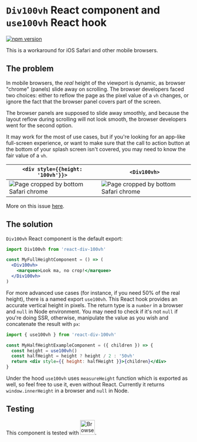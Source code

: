 # `Div100vh` React component and `use100vh` React hook

[![npm
version](https://badge.fury.io/js/react-div-100vh.svg)](https://badge.fury.io/js/react-div-100vh)

This is a workaround for iOS Safari and other mobile browsers.

## The problem

In mobile browsers, the _real_ height of the viewport is dynamic, as browser
"chrome" (panels) slide away on scrolling. The browser developers faced two
choices: either to reflow the page as the pixel value of a `vh` changes, or
ignore the fact that the browser panel covers part of the screen.

The browser panels are supposed to slide away smoothly, and because the layout
reflow during scrolling will not look smooth, the browser developers went for
the second option.

It may work for the most of use cases, but if you're looking for an app-like
full-screen experience, or want to make sure that the call to action button at
the bottom of your splash screen isn't covered, you may need to know the fair
value of a `vh`.

| `<div style={{height: '100vh'}}>`                                                                                               | `<Div100vh>`                                                                                                                        |
| ------------------------------------------------------------------------------------------------------------------------------- | ----------------------------------------------------------------------------------------------------------------------------------- |
| ![Page cropped by bottom Safari chrome](https://raw.githubusercontent.com/mvasin/react-div-100vh/master/images/regular-div.png) | ![Page cropped by bottom Safari chrome](https://raw.githubusercontent.com/mvasin/react-div-100vh/master/images/react-div-100vh.png) |

More on this issue
[here](https://nicolas-hoizey.com/2015/02/viewport-height-is-taller-than-the-visible-part-of-the-document-in-some-mobile-browsers.html).

## The solution

`Div100vh` React component is the default export:

```jsx
import Div100vh from 'react-div-100vh'

const MyFullHeightComponent = () => (
  <Div100vh>
    <marquee>Look ma, no crop!</marquee>
  </Div100vh>
)
```

For more advanced use cases (for instance, if you need 50% of the real height),
there is a named export `use100vh`. This React hook provides an accurate
vertical height in pixels. The return type is a `number` in a browser and `null`
in Node environment. You may need to check if it's not `null` if you're doing
SSR, otherwise, manipulate the value as you wish and concatenate the result with
`px`:

```jsx
import { use100vh } from 'react-div-100vh'

const MyHalfHeightExampleComponent = ({ children }) => {
  const height = use100vh()
  const halfHeight = height ? height / 2 : '50vh'
  return <div style={{ height: halfHeight }}>{children}</div>
}
```

Under the hood `use100vh` uses `measureHeight` function which is exported as
well, so feel free to use it, even without React. Currently it returns
`window.innerHeight` in a browser and `null` in Node.

## Testing

This component is tested with <a href="https://www.browserstack.com"><img
title="BrowserStack" alt="BrowserStack Logo" height="40"
src="https://raw.githubusercontent.com/mvasin/react-div-100vh/master/images/browser-stack.svg"></a>.
